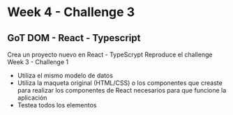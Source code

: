 # Week 4 - Challenge 3

## GoT DOM - React - Typescript

Crea un proyecto nuevo en React - TypeScrypt Reproduce el challenge Week 3 - Challenge 1

- Utiliza el mismo modelo de datos
- Utiliza la maqueta original (HTML/CSS) o los componentes que creaste para realizar los componentes de React necesarios para que funcione la aplicación
- Testea todos los elementos
